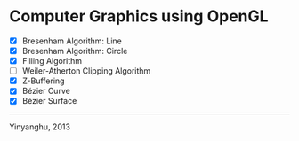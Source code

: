 # Computer Graphics using OpenGL

* [x] Bresenham Algorithm: Line
* [x] Bresenham Algorithm: Circle
* [x] Filling Algorithm
* [ ] Weiler-Atherton Clipping Algorithm
* [x] Z-Buffering
* [x] Bézier Curve
* [x] Bézier Surface

***
Yinyanghu, 2013
